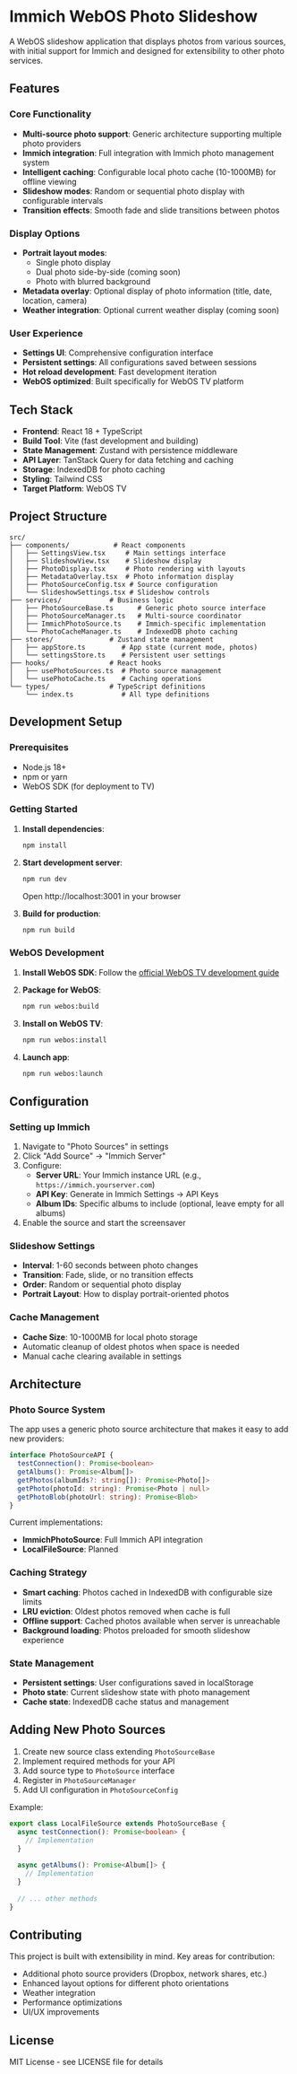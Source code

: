 # Immich WebOS Photo Slideshow

A WebOS slideshow application that displays photos from various sources, with initial support for Immich and designed for extensibility to other photo services.

## Features

### Core Functionality
- **Multi-source photo support**: Generic architecture supporting multiple photo providers
- **Immich integration**: Full integration with Immich photo management system
- **Intelligent caching**: Configurable local photo cache (10-1000MB) for offline viewing
- **Slideshow modes**: Random or sequential photo display with configurable intervals
- **Transition effects**: Smooth fade and slide transitions between photos

### Display Options
- **Portrait layout modes**: 
  - Single photo display
  - Dual photo side-by-side (coming soon)
  - Photo with blurred background
- **Metadata overlay**: Optional display of photo information (title, date, location, camera)
- **Weather integration**: Optional current weather display (coming soon)

### User Experience
- **Settings UI**: Comprehensive configuration interface
- **Persistent settings**: All configurations saved between sessions
- **Hot reload development**: Fast development iteration
- **WebOS optimized**: Built specifically for WebOS TV platform

## Tech Stack

- **Frontend**: React 18 + TypeScript
- **Build Tool**: Vite (fast development and building)
- **State Management**: Zustand with persistence middleware
- **API Layer**: TanStack Query for data fetching and caching
- **Storage**: IndexedDB for photo caching
- **Styling**: Tailwind CSS
- **Target Platform**: WebOS TV

## Project Structure

```
src/
├── components/           # React components
│   ├── SettingsView.tsx     # Main settings interface
│   ├── SlideshowView.tsx    # Slideshow display
│   ├── PhotoDisplay.tsx     # Photo rendering with layouts
│   ├── MetadataOverlay.tsx  # Photo information display
│   ├── PhotoSourceConfig.tsx # Source configuration
│   └── SlideshowSettings.tsx # Slideshow controls
├── services/            # Business logic
│   ├── PhotoSourceBase.ts      # Generic photo source interface
│   ├── PhotoSourceManager.ts   # Multi-source coordinator
│   ├── ImmichPhotoSource.ts    # Immich-specific implementation
│   └── PhotoCacheManager.ts    # IndexedDB photo caching
├── stores/              # Zustand state management
│   ├── appStore.ts         # App state (current mode, photos)
│   └── settingsStore.ts    # Persistent user settings
├── hooks/               # React hooks
│   ├── usePhotoSources.ts  # Photo source management
│   └── usePhotoCache.ts    # Caching operations
└── types/               # TypeScript definitions
    └── index.ts            # All type definitions
```

## Development Setup

### Prerequisites
- Node.js 18+ 
- npm or yarn
- WebOS SDK (for deployment to TV)

### Getting Started

1. **Install dependencies**:
   ```bash
   npm install
   ```

2. **Start development server**:
   ```bash
   npm run dev
   ```
   Open http://localhost:3001 in your browser

3. **Build for production**:
   ```bash
   npm run build
   ```

### WebOS Development

1. **Install WebOS SDK**:
   Follow the [official WebOS TV development guide](https://webostv.developer.lge.com/develop/tools/sdk-introduction)

2. **Package for WebOS**:
   ```bash
   npm run webos:build
   ```

3. **Install on WebOS TV**:
   ```bash
   npm run webos:install
   ```

4. **Launch app**:
   ```bash
   npm run webos:launch
   ```

## Configuration

### Setting up Immich

1. Navigate to "Photo Sources" in settings
2. Click "Add Source" → "Immich Server"
3. Configure:
   - **Server URL**: Your Immich instance URL (e.g., `https://immich.yourserver.com`)
   - **API Key**: Generate in Immich Settings → API Keys
   - **Album IDs**: Specific albums to include (optional, leave empty for all albums)
4. Enable the source and start the screensaver

### Slideshow Settings

- **Interval**: 1-60 seconds between photo changes
- **Transition**: Fade, slide, or no transition effects
- **Order**: Random or sequential photo display
- **Portrait Layout**: How to display portrait-oriented photos

### Cache Management

- **Cache Size**: 10-1000MB for local photo storage
- Automatic cleanup of oldest photos when space is needed
- Manual cache clearing available in settings

## Architecture

### Photo Source System

The app uses a generic photo source architecture that makes it easy to add new providers:

```typescript
interface PhotoSourceAPI {
  testConnection(): Promise<boolean>
  getAlbums(): Promise<Album[]>
  getPhotos(albumIds?: string[]): Promise<Photo[]>
  getPhoto(photoId: string): Promise<Photo | null>
  getPhotoBlob(photoUrl: string): Promise<Blob>
}
```

Current implementations:
- **ImmichPhotoSource**: Full Immich API integration
- **LocalFileSource**: Planned

### Caching Strategy

- **Smart caching**: Photos cached in IndexedDB with configurable size limits
- **LRU eviction**: Oldest photos removed when cache is full
- **Offline support**: Cached photos available when server is unreachable
- **Background loading**: Photos preloaded for smooth slideshow experience

### State Management

- **Persistent settings**: User configurations saved in localStorage
- **Photo state**: Current slideshow state with photo management
- **Cache state**: IndexedDB cache status and management

## Adding New Photo Sources

1. Create new source class extending `PhotoSourceBase`
2. Implement required methods for your API
3. Add source type to `PhotoSource` interface
4. Register in `PhotoSourceManager`
5. Add UI configuration in `PhotoSourceConfig`

Example:
```typescript
export class LocalFileSource extends PhotoSourceBase {
  async testConnection(): Promise<boolean> {
    // Implementation
  }
  
  async getAlbums(): Promise<Album[]> {
    // Implementation
  }
  
  // ... other methods
}
```

## Contributing

This project is built with extensibility in mind. Key areas for contribution:

- Additional photo source providers (Dropbox, network shares, etc.)
- Enhanced layout options for different photo orientations
- Weather integration
- Performance optimizations
- UI/UX improvements

## License

MIT License - see LICENSE file for details
